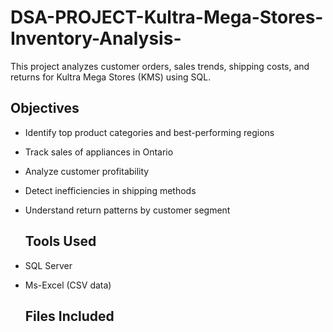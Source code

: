 # DSA-PROJECT-Kultra-Mega-Stores-Inventory-Analysis-
This project analyzes customer orders, sales trends, shipping costs, and returns for Kultra Mega Stores (KMS) using SQL. 
## Objectives

- Identify top product categories and best-performing regions
- Track sales of appliances in Ontario
- Analyze customer profitability
- Detect inefficiencies in shipping methods
- Understand return patterns by customer segment

  ## Tools Used

- SQL Server 
- Ms-Excel (CSV data)

  ## Files Included

